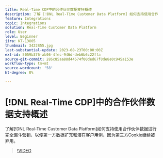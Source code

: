 ```yaml
---
title: Real-Time CDP中的合作伙伴数据支持概述
description: 了解 [!DNL Real-Time Customer Data Platform] 如何支持使用合作伙伴数据进行完全漏斗营销，以便第一方数据扩充和潜在客户用例，因为第三方Cookie继续被弃用。 
feature: Integrations
topic: Integrations
solution: Real-Time Customer Data Platform
role: User
level: Beginner
jira: KT-13805
thumbnail: 3422855.jpg
last-substantial-update: 2023-08-23T00:00:00Z
exl-id: 5059b376-ab06-4fec-946d-deb6b6c22ffa
source-git-commit: 286c85aa88d44574f00ded67f0de8e0c945a153e
workflow-type: tm+mt
source-wordcount: '58'
ht-degree: 0%

---
```


# [!DNL Real-Time CDP]中的合作伙伴数据支持概述

了解[!DNL Real-Time Customer Data Platform]如何支持使用合作伙伴数据进行完全漏斗营销，以便第一方数据扩充和潜在客户用例，因为第三方Cookie继续被弃用。 

>[!VIDEO](https://video.tv.adobe.com/v/3422855/?learn=on&enablevpops)
